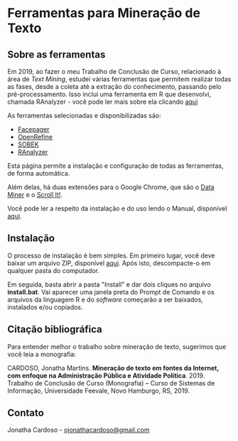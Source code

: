 # Ferramentas para Mineração de Texto

<h2> Sobre as ferramentas </h2>

Em 2019, ao fazer o meu Trabalho de Conclusão de Curso, relacionado à área de <i>Text Mining</i>, estudei várias ferramentas que permitem realizar todas as fases, desde a coleta até a extração do conhecimento, passando pelo pré-processamento. Isso inclui uma ferramenta em R que desenvolvi, chamada RAnalyzer - você pode ler mais sobre ela clicando <a href="https://github.com/ojonathacardoso/ranalyzer">aqui</a>

As ferramentas selecionadas e disponibilizadas são:

<ul>
<li><a href="https://github.com/strohne/Facepager">Facepager</a></li>
<li><a href="http://openrefine.org">OpenRefine</a></li>
<li><a href="http://sobek.ufrgs.br">SOBEK</a></li>
<li><a href="https://github.com/ojonathacardoso/ranalyzer">RAnalyzer</a></li>
</ul>

Esta página permite a instalação e configuração de todas as ferramentas, de forma automática.

Além delas, há duas extensões para o Google Chrome, que são o <a href="https://data-miner.io">Data Miner</a> e o <a href="https://github.com/always-oles/ScrollIt">Scroll It!</a></li>.

Você pode ler a respeito da instalação e do uso lendo o Manual, disponível <a href="https://github.com/ojonathacardoso/ranalyzer-adds/blob/master/Manual.pdf">aqui</a>.

<h2> Instalação </h2>

O processo de instalação é bem simples. Em primeiro lugar, você deve baixar um arquivo ZIP, disponível <a href="https://github.com/ojonathacardoso/ranalyzer-adds/archive/master.zip">aqui</a>. Após isto, descompacte-o em qualquer pasta do computador.

Em seguida, basta abrir a pasta "Install" e dar dois cliques no arquivo <b>install.bat</b>. Vai aparecer uma janela preta do Prompt de Comando e 
os arquivos da linguagem R e do <i>software</i> começarão a ser baixados, instalados e/ou copiados.

<h2> Citação bibliográfica </h2>

Para entender melhor o trabalho sobre mineração de texto, sugerimos que você leia a monografia:

CARDOSO, Jonatha Martins. <b>Mineração de texto em fontes da Internet, com enfoque na Administração Pública e Atividade Política</b>. 2019. Trabalho de Conclusão de Curso (Monografia) – Curso de Sistemas de Informação, Universidade Feevale, Novo Hamburgo, RS, 2019.

<h2> Contato </h2>

Jonatha Cardoso - ojonathacardoso@gmail.com